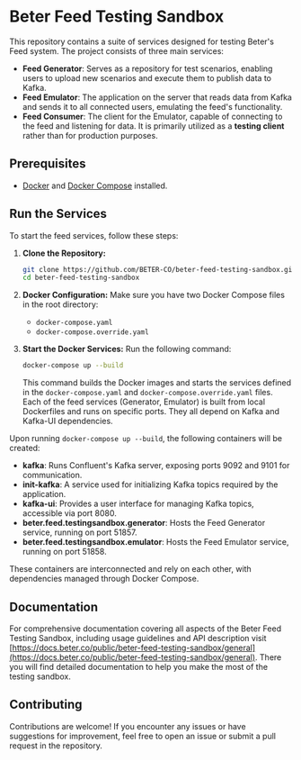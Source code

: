 # Beter Feed Testing Sandbox

This repository contains a suite of services designed for testing Beter's Feed system. The project consists of three main services:

- **Feed Generator**: Serves as a repository for test scenarios, enabling users to upload new scenarios and execute them to publish data to Kafka.
- **Feed Emulator**: The application on the server that reads data from Kafka and sends it to all connected users, emulating the feed's functionality.
- **Feed Consumer**: The client for the Emulator, capable of connecting to the feed and listening for data. It is primarily utilized as a **testing client** rather than for production purposes.

## Prerequisites

- [Docker](https://docs.docker.com/desktop/install/windows-install/) and [Docker Compose](https://docs.docker.com/compose/install/) installed.

## Run the Services

To start the feed services, follow these steps:
1. **Clone the Repository:**
    ```sh
    git clone https://github.com/BETER-CO/beter-feed-testing-sandbox.git
    cd beter-feed-testing-sandbox
    ```

2. **Docker Configuration:**
    Make sure you have two Docker Compose files in the root directory:
    - `docker-compose.yaml`
    - `docker-compose.override.yaml`

3. **Start the Docker Services:**
    Run the following command:

    ```sh
    docker-compose up --build
    ```

    This command builds the Docker images and starts the services defined in the `docker-compose.yaml` and `docker-compose.override.yaml` files. Each of the feed services (Generator, Emulator) is built from local Dockerfiles and runs on specific ports. They all depend on Kafka and Kafka-UI dependencies.

Upon running `docker-compose up --build`, the following containers will be created:

- **kafka**: Runs Confluent's Kafka server, exposing ports 9092 and 9101 for communication.
- **init-kafka**: A service used for initializing Kafka topics required by the application.
- **kafka-ui**: Provides a user interface for managing Kafka topics, accessible via port 8080.
- **beter.feed.testingsandbox.generator**: Hosts the Feed Generator service, running on port 51857.
- **beter.feed.testingsandbox.emulator**: Hosts the Feed Emulator service, running on port 51858.

These containers are interconnected and rely on each other, with dependencies managed through Docker Compose.

## Documentation
For comprehensive documentation covering all aspects of the Beter Feed Testing Sandbox, including usage guidelines and API description visit [https://docs.beter.co/public/beter-feed-testing-sandbox/general](https://docs.beter.co/public/beter-feed-testing-sandbox/general). There you will find detailed documentation to help you make the most of the testing sandbox. 

## Contributing
Contributions are welcome! If you encounter any issues or have suggestions for improvement, feel free to open an issue or submit a pull request in the repository.
